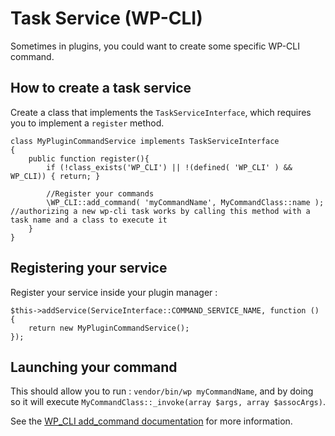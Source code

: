 # Task Service (WP-CLI)

Sometimes in plugins, you could want to create some specific WP-CLI command.

## How to create a task service

Create a class that implements the `TaskServiceInterface`, which requires you to implement a `register` method.

```
class MyPluginCommandService implements TaskServiceInterface
{
    public function register(){
        if (!class_exists('WP_CLI') || !(defined( 'WP_CLI' ) && WP_CLI)) { return; }
        
        //Register your commands
        \WP_CLI::add_command( 'myCommandName', MyCommandClass::name ); //authorizing a new wp-cli task works by calling this method with a task name and a class to execute it
    }
}
```

## Registering your service

Register your service inside your plugin manager : 

```
$this->addService(ServiceInterface::COMMAND_SERVICE_NAME, function () {
    return new MyPluginCommandService();
});
```

## Launching your command

This should allow you to run : `vendor/bin/wp myCommandName`, and by doing so it will execute `MyCommandClass::_invoke(array $args, array $assocArgs)`.

See the [WP_CLI add_command documentation](https://make.wordpress.org/cli/handbook/references/internal-api/wp-cli-add-command/) for more information.
